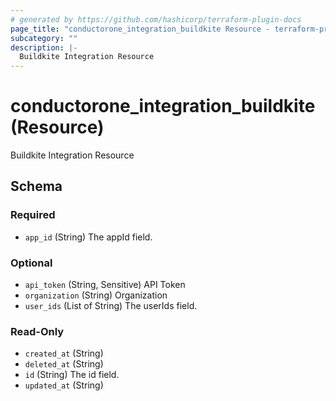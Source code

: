 ```yaml
---
# generated by https://github.com/hashicorp/terraform-plugin-docs
page_title: "conductorone_integration_buildkite Resource - terraform-provider-conductorone"
subcategory: ""
description: |-
  Buildkite Integration Resource
---
```


# conductorone_integration_buildkite (Resource)

Buildkite Integration Resource



<!-- schema generated by tfplugindocs -->
## Schema

### Required

- `app_id` (String) The appId field.

### Optional

- `api_token` (String, Sensitive) API Token
- `organization` (String) Organization
- `user_ids` (List of String) The userIds field.

### Read-Only

- `created_at` (String)
- `deleted_at` (String)
- `id` (String) The id field.
- `updated_at` (String)
